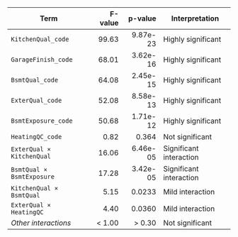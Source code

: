 | Term                      | F-value |  p-value | Interpretation          |
| ------------------------- | ------: | -------: | ----------------------- |
| `KitchenQual_code`        |   99.63 | 9.87e-23 |  Highly significant     |
| `GarageFinish_code`       |   68.01 | 3.62e-16 |  Highly significant     |
| `BsmtQual_code`           |   64.08 | 2.45e-15 |  Highly significant     |
| `ExterQual_code`          |   52.08 | 8.58e-13 |  Highly significant     |
| `BsmtExposure_code`       |   50.68 | 1.71e-12 |  Highly significant     |
| `HeatingQC_code`          |    0.82 |    0.364 |  Not significant        |
| `ExterQual × KitchenQual` |   16.06 | 6.46e-05 |  Significant interaction|
| `BsmtQual × BsmtExposure` |   17.28 | 3.42e-05 |  Significant interaction|
| `KitchenQual × BsmtQual`  |    5.15 |   0.0233 |  Mild interaction       |
| `ExterQual × HeatingQC`   |    4.40 |   0.0360 |  Mild interaction       |
| *Other interactions*      |  < 1.00 |   > 0.30 |  Not significant        |
